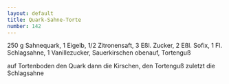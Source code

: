 ```yaml
---
layout: default
title: Quark-Sahne-Torte
number: 142
---
```


250 g Sahnequark, 1 Eigelb, 1/2 Zitronensaft, 3 Eßl. Zucker, 2 Eßl. Sofix, 1 Fl. Schlagsahne, 1 Vanillezucker, Sauerkirschen obenauf, Tortenguß

auf Tortenboden den Quark dann die Kirschen, den Tortenguß zuletzt die Schlagsahne
